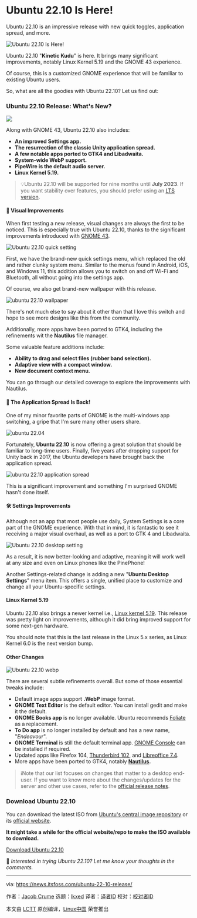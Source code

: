 [#]: subject: "Ubuntu 22.10 Is Here!"
[#]: via: "https://news.itsfoss.com/ubuntu-22-10-release/"
[#]: author: "Jacob Crume https://news.itsfoss.com/author/jacob/"
[#]: collector: "lkxed"
[#]: translator: " "
[#]: reviewer: " "
[#]: publisher: " "
[#]: url: " "

Ubuntu 22.10 Is Here!
======

Ubuntu 22.10 is an impressive release with new quick toggles, application spread, and more.

![Ubuntu 22.10 Is Here!][1]

Ubuntu 22.10 "**Kinetic Kudu**" is here. It brings many significant improvements, notably Linux Kernel 5.19 and the GNOME 43 experience.

Of course, this is a customized GNOME experience that will be familiar to existing Ubuntu users.

So, what are all the goodies with Ubuntu 22.10? Let us find out:

### Ubuntu 22.10 Release: What's New?

![][2]

Along with GNOME 43, Ubuntu 22.10 also includes:

- **An improved Settings app.**
- **The resurrection of the classic Unity application spread.**
- **A few notable apps ported to GTK4 and Libadwaita.**
- **System-wide WebP support.**
- **PipeWire is the default audio server.**
- **Linux Kernel 5.19.**

> 💡Ubuntu 22.10 will be supported for nine months until **July 2023**. If you want stability over features, you should prefer using an [LTS version][3].

#### 🎨 Visual Improvements

When first testing a new release, visual changes are always the first to be noticed. This is especially true with Ubuntu 22.10, thanks to the significant improvements introduced with [GNOME 43][4].

![Ubuntu 22.10 quick setting][5]

First, we have the brand-new quick settings menu, which replaced the old and rather clunky system menu. Similar to the menus found in Android, iOS, and Windows 11, this addition allows you to switch on and off Wi-Fi and Bluetooth, all without going into the settings app.

Of course, we also get brand-new wallpaper with this release.

![ubuntu 22.10 wallpaper][6]

There's not much else to say about it other than that I love this switch and hope to see more designs like this from the community.

Additionally, more apps have been ported to GTK4, including the refinements wit the **Nautilus** file manager.

Some valuable feature additions include:

- **Ability to drag and select files (rubber band selection).**
- **Adaptive view with a compact window.**
- **New document context menu.**

You can go through our detailed coverage to explore the improvements with Nautilus.

#### 👴 The Application Spread Is Back!

One of my minor favorite parts of GNOME is the multi-windows app switching, a gripe that I'm sure many other users share.

![ubuntu 22.04][7]

Fortunately, **Ubuntu 22.10** is now offering a great solution that should be familiar to long-time users. Finally, five years after dropping support for Unity back in 2017, the Ubuntu developers have brought back the application spread.

![ubuntu 22.10 application spread][8]

This is a significant improvement and something I'm surprised GNOME hasn't done itself.

#### 🛠️ Settings Improvements

Although not an app that most people use daily, System Settings is a core part of the GNOME experience. With that in mind, it is fantastic to see it receiving a major visual overhaul, as well as a port to GTK 4 and Libadwaita.

![Ubuntu 22.10 desktop setting][9]

As a result, it is now better-looking and adaptive, meaning it will work well at any size and even on Linux phones like the PinePhone!

Another Settings-related change is adding a new "**Ubuntu Desktop Settings**" menu item. This offers a single, unified place to customize and change all your Ubuntu-specific settings.

#### Linux Kernel 5.19

Ubuntu 22.10 also brings a newer kernel i.e., [Linux kernel 5.19][10]. This release was pretty light on improvements, although it did bring improved support for some next-gen hardware.

You should note that this is the last release in the Linux 5.x series, as Linux Kernel 6.0 is the next version bump.

#### Other Changes

![Ubuntu 22.10 webp][11]

There are several subtle refinements overall. But some of those essential tweaks include:

- Default image apps support **.WebP** image format.
- **GNOME Text Editor** is the default editor. You can install gedit and make it the default.
- **GNOME Books app** is no longer available. Ubuntu recommends [Foliate][12] as a replacement.
- **To Do app** is no longer installed by default and has a new name, "_Endeavour_".
- **GNOME Terminal** is still the default terminal app. [GNOME Console][13] can be installed if required.
- Updated apps like Firefox 104, [Thunderbird 102][14], and [Libreoffice 7.4][15].
- More apps have been ported to GTK4, notably **[Nautilus][16].**

> ℹ️Note that our list focuses on changes that matter to a desktop end-user. If you want to know more about the changes/updates for the server and other use cases, refer to the [official release notes][17].

### Download Ubuntu 22.10

You can download the latest ISO from [Ubuntu's central image repository][18] or its [official website][19].

**It might take a while for the official website/repo to make the ISO available to download.**

[Download Ubuntu 22.10][19]

💬 _Interested in trying Ubuntu 22.10? Let me know your thoughts in the comments._

--------------------------------------------------------------------------------

via: https://news.itsfoss.com/ubuntu-22-10-release/

作者：[Jacob Crume][a]
选题：[lkxed][b]
译者：[译者ID](https://github.com/译者ID)
校对：[校对者ID](https://github.com/校对者ID)

本文由 [LCTT](https://github.com/LCTT/TranslateProject) 原创编译，[Linux中国](https://linux.cn/) 荣誉推出

[a]: https://news.itsfoss.com/author/jacob/
[b]: https://github.com/lkxed
[1]: https://news.itsfoss.com/content/images/size/w1200/2022/10/ubuntu-22-10-release.png
[2]: https://news.itsfoss.com/content/images/2022/10/ubuntu-22-10.png
[3]: https://itsfoss.com/long-term-support-lts/
[4]: https://news.itsfoss.com/gnome-43-release/
[5]: https://news.itsfoss.com/content/images/2022/10/ubuntu-22-10-quick-setting.jpg
[6]: https://news.itsfoss.com/content/images/2022/10/22.10-wallpaper.png
[7]: https://news.itsfoss.com/content/images/2022/10/ubuntu-22-04-window-minimize.png
[8]: https://news.itsfoss.com/content/images/2022/10/ubuntu-22-10-app-spread.jpg
[9]: https://news.itsfoss.com/content/images/2022/10/ubuntu-22-10-desktop-setting.png
[10]: https://news.itsfoss.com/linux-kernel-5-19-release/
[11]: https://news.itsfoss.com/content/images/2022/10/ubuntu-22-10-webp.png
[12]: https://itsfoss.com/foliate-ebook-viewer/
[13]: https://itsfoss.com/gnome-console/
[14]: https://news.itsfoss.com/thunderbird-102-release/
[15]: https://news.itsfoss.com/libreoffice-7-4-release/
[16]: https://news.itsfoss.com/gnome-files-43/
[17]: https://discourse.ubuntu.com/t/kinetic-kudu-release-notes/27976
[18]: https://cdimage.ubuntu.com/ubuntu/releases/22.10/release/
[19]: https://ubuntu.com/download/desktop
